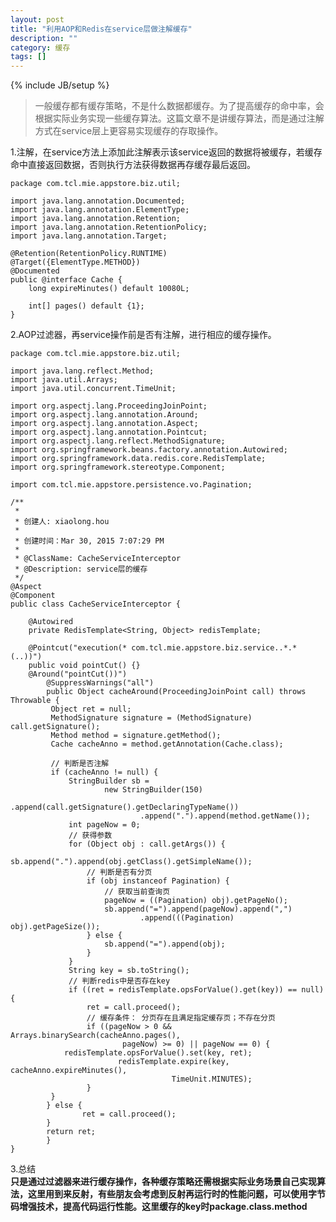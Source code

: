 ```yaml
---
layout: post
title: "利用AOP和Redis在service层做注解缓存"
description: ""
category: 缓存
tags: []
---
```

{% include JB/setup %}

> 一般缓存都有缓存策略，不是什么数据都缓存。为了提高缓存的命中率，会根据实际业务实现一些缓存算法。这篇文章不是讲缓存算法，而是通过注解方式在service层上更容易实现缓存的存取操作。
  
1.注解，在service方法上添加此注解表示该service返回的数据将被缓存，若缓存命中直接返回数据，否则执行方法获得数据再存缓存最后返回。

	package com.tcl.mie.appstore.biz.util;

	import java.lang.annotation.Documented;
	import java.lang.annotation.ElementType;
	import java.lang.annotation.Retention;
	import java.lang.annotation.RetentionPolicy;
	import java.lang.annotation.Target;

	@Retention(RetentionPolicy.RUNTIME)
	@Target({ElementType.METHOD})
	@Documented
	public @interface Cache {
    	long expireMinutes() default 10080L;

    	int[] pages() default {1};
	}

2.AOP过滤器，再service操作前是否有注解，进行相应的缓存操作。

	package com.tcl.mie.appstore.biz.util;

	import java.lang.reflect.Method;
	import java.util.Arrays;
	import java.util.concurrent.TimeUnit;
	
	import org.aspectj.lang.ProceedingJoinPoint;
	import org.aspectj.lang.annotation.Around;
	import org.aspectj.lang.annotation.Aspect;
	import org.aspectj.lang.annotation.Pointcut;
	import org.aspectj.lang.reflect.MethodSignature;
	import org.springframework.beans.factory.annotation.Autowired;
	import org.springframework.data.redis.core.RedisTemplate;
	import org.springframework.stereotype.Component;
	
	import com.tcl.mie.appstore.persistence.vo.Pagination;
	
	/**
	 * 
	 * 创建人: xiaolong.hou
	 * 
	 * 创建时间：Mar 30, 2015 7:07:29 PM
	 * 
	 * @ClassName: CacheServiceInterceptor
	 * @Description: service层的缓存
	 */
	@Aspect
	@Component
	public class CacheServiceInterceptor {
	
	    @Autowired
	    private RedisTemplate<String, Object> redisTemplate;
	
	    @Pointcut("execution(* com.tcl.mie.appstore.biz.service..*.*(..))")
	    public void pointCut() {}
	    @Around("pointCut())")
    	    @SuppressWarnings("all")
            public Object cacheAround(ProceedingJoinPoint call) throws Throwable {
       		 Object ret = null;
       		 MethodSignature signature = (MethodSignature) call.getSignature();
       		 Method method = signature.getMethod();
       		 Cache cacheAnno = method.getAnnotation(Cache.class);

       		 // 判断是否注解
       		 if (cacheAnno != null) {
       		     StringBuilder sb =
       		             new StringBuilder(150)
       		                     .append(call.getSignature().getDeclaringTypeName())
       		                     .append(".").append(method.getName());
       		     int pageNow = 0;
       		     // 获得参数
       		     for (Object obj : call.getArgs()) {
       		         sb.append(".").append(obj.getClass().getSimpleName());
       		         // 判断是否有分页
       		         if (obj instanceof Pagination) {
       		             // 获取当前查询页
       		             pageNow = ((Pagination) obj).getPageNo();
       		             sb.append("=").append(pageNow).append(",")
       		                     .append(((Pagination) obj).getPageSize());
       		         } else {
       		             sb.append("=").append(obj);
       		         }
       		     }
       		     String key = sb.toString();
       		     // 判断redis中是否存在key
       		     if ((ret = redisTemplate.opsForValue().get(key)) == null) {
       		         ret = call.proceed();
       		         // 缓存条件： 分页存在且满足指定缓存页；不存在分页
       		         if ((pageNow > 0 && Arrays.binarySearch(cacheAnno.pages(),
       		                 pageNow) >= 0) || pageNow == 0) {
				redisTemplate.opsForValue().set(key, ret);
                    		redisTemplate.expire(key, cacheAnno.expireMinutes(),
                            			TimeUnit.MINUTES);
                	 }		
		     }
        	} else {
            		ret = call.proceed();
        	}
        	return ret;
    	    }
	}

3.总结  
**只是通过过滤器来进行缓存操作，各种缓存策略还需根据实际业务场景自己实现算法，这里用到来反射，有些朋友会考虑到反射再运行时的性能问题，可以使用字节码增强技术，提高代码运行性能。这里缓存的key时package.class.method** 
